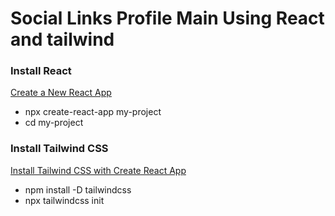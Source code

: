 # Social Links Profile Main Using React and tailwind

### Install React

[Create a New React App](https://legacy.reactjs.org/docs/create-a-new-react-app.html)

- npx create-react-app my-project
- cd my-project

### Install Tailwind CSS

[Install Tailwind CSS with Create React App](https://tailwindcss.com/docs/guides/create-react-app)

- npm install -D tailwindcss
- npx tailwindcss init
